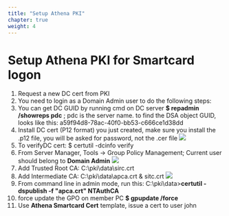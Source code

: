 ```yaml
---
title: "Setup Athena PKI"
chapter: true
weight: 4
---
```


# Setup Athena PKI for Smartcard logon
1. Request a new DC cert from PKI
1. You need to login as a Domain Admin user to do the following steps:
1. You can get DC GUID by running cmd on DC server **$ repadmin /showreps pdc** ;
   pdc is the server name. to find the DSA object GUID, looks like this: a59f94d8-78ac-40f0-bb53-c666ce1d38dd
1. Install DC cert (P12 format) you just created, make sure you install the .p12 file, you will be asked for password, not the .cer file
   ![](/images/Aspose.Words.737acd22-b7f1-4581-ac73-da034e00b470.006.png)
1. To verifyDC cert: $ certutil -dcinfo verify
1. From Server Manager, Tools -> Group Policy Management; Current user should belong to **Domain Admin**
   ![](/images/Aspose.Words.737acd22-b7f1-4581-ac73-da034e00b470.007.png)
1. Add Trusted Root CA: C:\pki\data\sirc.crt
1. Add Intermediate CA: C:\pki\data\apca.crt & sitc.crt
   ![](/images/Aspose.Words.737acd22-b7f1-4581-ac73-da034e00b470.008.png)
1. From command line in admin mode, run this:
   C:\pki\data>**certutil -dspublish -f "apca.crt" NTAuthCA**
1. force update the GPO on member PC **$ gpupdate /force**
1. Use **Athena Smartcard Cert** template, issue a cert to user john
